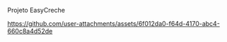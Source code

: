 Projeto EasyCreche

https://github.com/user-attachments/assets/6f012da0-f64d-4170-abc4-660c8a4d52de
